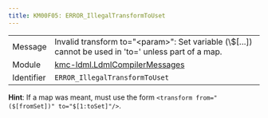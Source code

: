 ```yaml
---
title: KM00F05: ERROR_IllegalTransformToUset
---
```


|            |           |
|------------|---------- |
| Message    | Invalid transform to="&lt;param&gt;": Set variable \(\\$\[…\]\) cannot be used in 'to=' unless part of a map\. |
| Module     | [kmc-ldml.LdmlCompilerMessages](kmc-ldml.ldmlcompilermessages) |
| Identifier | `ERROR_IllegalTransformToUset` |

**Hint**: If a map was meant, must use the form `<transform from="($[fromSet])" to="$[1:toSet]"/>`.
